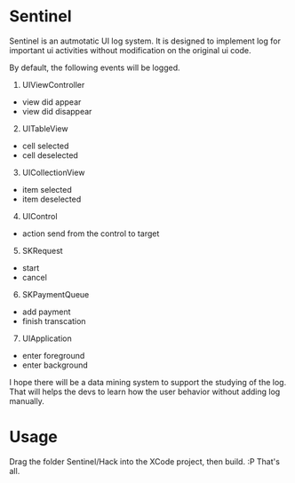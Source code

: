 # Sentinel 

Sentinel is an autmotatic UI log system.
It is designed to implement log for important ui activities without modification on the original ui code.

By default, the following events will be logged.

1. UIViewController
  * view did appear
  * view did disappear

2. UITableView
  * cell selected
  * cell deselected
  
3. UICollectionView
  * item selected
  * item deselected
 
4. UIControl
  * action send from the control to target

5. SKRequest
  * start
  * cancel

6. SKPaymentQueue
  * add payment
  * finish transcation

7. UIApplication
  * enter foreground
  * enter background
  
I hope there will be a data mining system to support the studying of the log.
That will helps the devs to learn how the user behavior without adding log manually.

# Usage

Drag the folder Sentinel/Hack into the XCode project, then build.  :P That's all.
